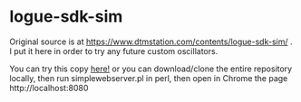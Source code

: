 # logue-sdk-sim
Original source is at https://www.dtmstation.com/contents/logue-sdk-sim/ .
I put it here in order to try any future custom oscillators.

You can try this copy [here!](http://lucian2599.github.io/logue-sdk-sim/)
or you can download/clone the entire repository locally, then run simplewebserver.pl in perl, 
then open in Chrome the page http://localhost:8080
